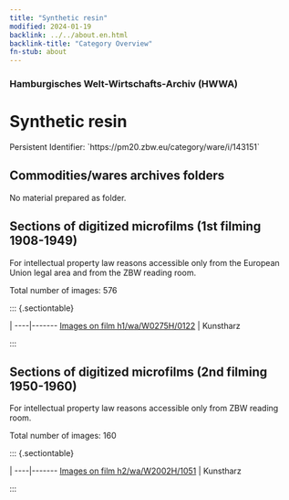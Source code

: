 ```yaml
---
title: "Synthetic resin"
modified: 2024-01-19
backlink: ../../about.en.html
backlink-title: "Category Overview"
fn-stub: about
---
```


### Hamburgisches Welt-Wirtschafts-Archiv (HWWA)

# Synthetic resin

<div class="hint">Persistent Identifier: `https://pm20.zbw.eu/category/ware/i/143151`</div>







## Commodities/wares archives folders





No material prepared as folder.



<a id="filmsections" />

## Sections of digitized microfilms (1st filming 1908-1949)

<p>For intellectual property law reasons accessible only from the European Union legal area and from the ZBW reading room.</p>



<p>Total number of images: 576</p>




::: {.sectiontable}

 | 
----|-------
<a class="btn" href="https://pm20.zbw.eu/film/h1/wa/W0275H/0122" rel="nofollow">Images on film h1/wa/W0275H/0122</a> | Kunstharz


:::




## Sections of digitized microfilms (2nd filming 1950-1960)

<p>For intellectual property law reasons accessible only from ZBW reading room.</p>



<p>Total number of images: 160</p>




::: {.sectiontable}

 | 
----|-------
<a class="btn" href="https://pm20.zbw.eu/film/h2/wa/W2002H/1051" rel="nofollow">Images on film h2/wa/W2002H/1051</a> | Kunstharz


:::
















